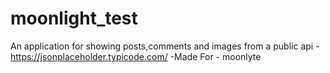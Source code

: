 # moonlight_test

An application for showing posts,comments and images from a public api - https://jsonplaceholder.typicode.com/  -Made  For - moonlyte
